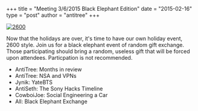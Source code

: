 +++
title = "Meeting 3/6/2015 Black Elephant Edition"
date = "2015-02-16"
type = "post"
author = "antitree"
+++

[![2600](//images/2600_black_elephant_ganesh.png)](/images/2600_black_elephant_ganesh.png)


Now that the holidays are over, it's time to have our own holiday event, 2600 style. 
Join us for a black elephant event of random gift exchange. Those participating 
should bring a random, useless gift that will be forced upon attendees. Particpation 
is not recommended. 

* AntiTree: Months in review
* AntiTree: NSA and VPNs
* Jynik: YateBTS
* AntiSeth: The Sony Hacks Timeline
* CowboiJoe: Social Engineering a Car
* All: Black Elephant Exchange

